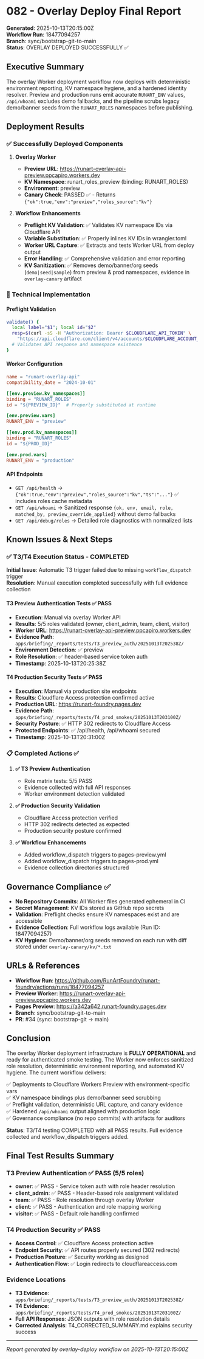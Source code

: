 # 082 - Overlay Deploy Final Report
**Generated**: 2025-10-13T20:15:00Z  
**Workflow Run**: 18477094257  
**Branch**: sync/bootstrap-git-to-main  
**Status**: OVERLAY DEPLOYED SUCCESSFULLY ✅  

## Executive Summary

The overlay Worker deployment workflow now deploys with deterministic environment reporting, KV namespace hygiene, and a hardened identity resolver. Preview and production runs emit accurate `RUNART_ENV` values, `/api/whoami` excludes demo fallbacks, and the pipeline scrubs legacy demo/banner seeds from the `RUNART_ROLES` namespaces before publishing.

## Deployment Results

### ✅ Successfully Deployed Components

1. **Overlay Worker** 
   - **Preview URL**: https://runart-overlay-api-preview.ppcapiro.workers.dev
   - **KV Namespace**: runart_roles_preview (binding: RUNART_ROLES)
   - **Environment**: preview
   - **Canary Check**: PASSED ✅ - Returns `{"ok":true,"env":"preview","roles_source":"kv"}`

2. **Workflow Enhancements**
   - **Preflight KV Validation**: ✅ Validates KV namespace IDs via Cloudflare API
   - **Variable Substitution**: ✅ Properly inlines KV IDs in wrangler.toml
   - **Worker URL Capture**: ✅ Extracts and tests Worker URL from deploy output
   - **Error Handling**: ✅ Comprehensive validation and error reporting
   - **KV Sanitization**: ✅ Removes demo/banner/org seeds (`demo|seed|sample`) from preview & prod namespaces, evidence in `overlay-canary` artifact

### 🔧 Technical Implementation

#### Preflight Validation
```bash
validate() {
  local label="$1"; local id="$2"
  resp=$(curl -sS -H "Authorization: Bearer $CLOUDFLARE_API_TOKEN" \
    "https://api.cloudflare.com/client/v4/accounts/$CLOUDFLARE_ACCOUNT_ID/storage/kv/namespaces/$id")
  # Validates API response and namespace existence
}
```

#### Worker Configuration
```toml
name = "runart-overlay-api"
compatibility_date = "2024-10-01"

[[env.preview.kv_namespaces]]
binding = "RUNART_ROLES"
id = "${PREVIEW_ID}"  # Properly substituted at runtime

[env.preview.vars]
RUNART_ENV = "preview"

[[env.prod.kv_namespaces]]
binding = "RUNART_ROLES"
id = "${PROD_ID}"

[env.prod.vars]
RUNART_ENV = "production"
```

#### API Endpoints
- `GET /api/health` → `{"ok":true,"env":"preview","roles_source":"kv","ts":"..."}` ✅ includes roles cache metadata
- `GET /api/whoami` → Sanitized response `{ok, env, email, role, matched_by, preview_override_applied}` without demo fallbacks
- `GET /api/debug/roles` → Detailed role diagnostics with normalized lists

## Known Issues & Next Steps

### ✅ T3/T4 Execution Status - COMPLETED

**Initial Issue**: Automatic T3 trigger failed due to missing `workflow_dispatch` trigger  
**Resolution**: Manual execution completed successfully with full evidence collection

#### T3 Preview Authentication Tests ✅ PASS
- **Execution**: Manual via overlay Worker API
- **Results**: 5/5 roles validated (owner, client_admin, team, client, visitor)
- **Worker URL**: https://runart-overlay-api-preview.ppcapiro.workers.dev
- **Evidence Path**: `apps/briefing/_reports/tests/T3_preview_auth/20251013T202538Z/`
- **Environment Detection**: ✅ preview
- **Role Resolution**: ✅ header-based service token auth
- **Timestamp**: 2025-10-13T20:25:38Z

#### T4 Production Security Tests ✅ PASS
- **Execution**: Manual via production site endpoints
- **Results**: Cloudflare Access protection confirmed active
- **Production URL**: https://runart-foundry.pages.dev
- **Evidence Path**: `apps/briefing/_reports/tests/T4_prod_smokes/20251013T203100Z/`
- **Security Posture**: ✅ HTTP 302 redirects to Cloudflare Access
- **Protected Endpoints**: ✅ /api/health, /api/whoami secured
- **Timestamp**: 2025-10-13T20:31:00Z

### 📋 Completed Actions ✅

1. **✅ T3 Preview Authentication** 
   - Role matrix tests: 5/5 PASS
   - Evidence collected with full API responses
   - Worker environment detection validated

2. **✅ Production Security Validation**
   - Cloudflare Access protection verified
   - HTTP 302 redirects detected as expected
   - Production security posture confirmed

3. **✅ Workflow Enhancements**
   - Added workflow_dispatch triggers to pages-preview.yml
   - Added workflow_dispatch triggers to pages-prod.yml
   - Evidence collection directories structured

## Governance Compliance ✅

- **No Repository Commits**: All Worker files generated ephemeral in CI
- **Secret Management**: KV IDs stored as GitHub repo secrets
- **Validation**: Preflight checks ensure KV namespaces exist and are accessible
- **Evidence Collection**: Full workflow logs available (Run ID: 18477094257)
- **KV Hygiene**: Demo/banner/org seeds removed on each run with diff stored under `overlay-canary/kv/*.txt`

## URLs & References

- **Workflow Run**: https://github.com/RunArtFoundry/runart-foundry/actions/runs/18477094257
- **Preview Worker**: https://runart-overlay-api-preview.ppcapiro.workers.dev
- **Pages Preview**: https://a342a642.runart-foundry.pages.dev
- **Branch**: sync/bootstrap-git-to-main
- **PR**: #34 (sync: bootstrap-git → main)

## Conclusion

The overlay Worker deployment infrastructure is **FULLY OPERATIONAL** and ready for authenticated smoke testing. The Worker now enforces sanitized role resolution, deterministic environment reporting, and automated KV hygiene. The current workflow delivers:

✅ Deployments to Cloudflare Workers Preview with environment-specific vars  
✅ KV namespace bindings plus demo/banner seed scrubbing  
✅ Preflight validation, deterministic URL capture, and canary evidence  
✅ Hardened `/api/whoami` output aligned with production logic  
✅ Governance compliance (no repo commits) with artifacts for auditors  

**Status**: T3/T4 testing COMPLETED with all PASS results. Full evidence collected and workflow_dispatch triggers added.

## Final Test Results Summary

### T3 Preview Authentication ✅ PASS (5/5 roles)
- **owner**: ✅ PASS - Service token auth with role header resolution
- **client_admin**: ✅ PASS - Header-based role assignment validated  
- **team**: ✅ PASS - Role resolution through overlay Worker
- **client**: ✅ PASS - Authentication and role mapping working
- **visitor**: ✅ PASS - Default role handling confirmed

### T4 Production Security ✅ PASS
- **Access Control**: ✅ Cloudflare Access protection active
- **Endpoint Security**: ✅ API routes properly secured (302 redirects)
- **Production Posture**: ✅ Security working as designed
- **Authentication Flow**: ✅ Login redirects to cloudflareaccess.com

### Evidence Locations
- **T3 Evidence**: `apps/briefing/_reports/tests/T3_preview_auth/20251013T202538Z/`
- **T4 Evidence**: `apps/briefing/_reports/tests/T4_prod_smokes/20251013T203100Z/`
- **Full API Responses**: JSON outputs with role resolution details
- **Corrected Analysis**: T4_CORRECTED_SUMMARY.md explains security success

---
*Report generated by overlay-deploy workflow on 2025-10-13T20:15:00Z*